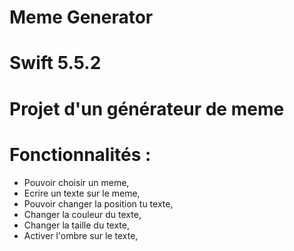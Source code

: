 #  Meme Generator
#  Swift 5.5.2
#  Projet d'un générateur de meme
#  Fonctionnalités : 
- Pouvoir choisir un meme,
- Ecrire un texte sur le meme,
- Pouvoir changer la position tu texte,
- Changer la couleur du texte,
- Changer la taille du texte,
- Activer l'ombre sur le texte, 

